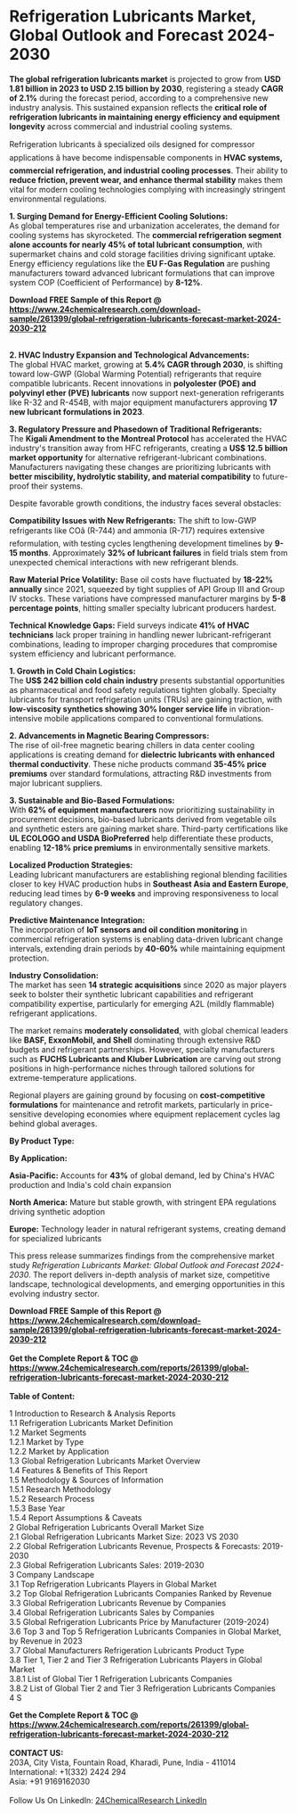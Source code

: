 <h1>Refrigeration Lubricants Market, Global Outlook and Forecast 2024-2030</h1><p><strong>The global refrigeration lubricants market</strong> is projected to grow from <strong>USD 1.81 billion in 2023 to USD 2.15 billion by 2030</strong>, registering a steady <strong>CAGR of 2.1%</strong> during the forecast period, according to a comprehensive new industry analysis. This sustained expansion reflects the <strong>critical role of refrigeration lubricants in maintaining energy efficiency and equipment longevity</strong> across commercial and industrial cooling systems.</p><p>Refrigeration lubricants â specialized oils designed for compressor applications â have become indispensable components in <strong>HVAC systems, commercial refrigeration, and industrial cooling processes</strong>. Their ability to <strong>reduce friction, prevent wear, and enhance thermal stability</strong> makes them vital for modern cooling technologies complying with increasingly stringent environmental regulations.</p><p><strong>1. Surging Demand for Energy-Efficient Cooling Solutions:</strong><br>
As global temperatures rise and urbanization accelerates, the demand for cooling systems has skyrocketed. The <strong>commercial refrigeration segment alone accounts for nearly 45% of total lubricant consumption</strong>, with supermarket chains and cold storage facilities driving significant uptake. Energy efficiency regulations like the <strong>EU F-Gas Regulation</strong> are pushing manufacturers toward advanced lubricant formulations that can improve system COP (Coefficient of Performance) by <strong>8-12%</strong>.</p><div><b>Download FREE Sample of this Report @ 
            <a href="https://www.24chemicalresearch.com/download-sample/261399/global-refrigeration-lubricants-forecast-market-2024-2030-212">
            https://www.24chemicalresearch.com/download-sample/261399/global-refrigeration-lubricants-forecast-market-2024-2030-212</a></b></div><br><p><strong>2. HVAC Industry Expansion and Technological Advancements:</strong><br>
The global HVAC market, growing at <strong>5.4% CAGR through 2030</strong>, is shifting toward low-GWP (Global Warming Potential) refrigerants that require compatible lubricants. Recent innovations in <strong>polyolester (POE) and polyvinyl ether (PVE) lubricants</strong> now support next-generation refrigerants like R-32 and R-454B, with major equipment manufacturers approving <strong>17 new lubricant formulations in 2023</strong>.</p><p><strong>3. Regulatory Pressure and Phasedown of Traditional Refrigerants:</strong><br>
The <strong>Kigali Amendment to the Montreal Protocol</strong> has accelerated the HVAC industry's transition away from HFC refrigerants, creating a <strong>US$ 12.5 billion market opportunity</strong> for alternative refrigerant-lubricant combinations. Manufacturers navigating these changes are prioritizing lubricants with <strong>better miscibility, hydrolytic stability, and material compatibility</strong> to future-proof their systems.</p><p>Despite favorable growth conditions, the industry faces several obstacles:</p><p><strong>Compatibility Issues with New Refrigerants:</strong> The shift to low-GWP refrigerants like COâ (R-744) and ammonia (R-717) requires extensive reformulation, with testing cycles lengthening development timelines by <strong>9-15 months</strong>. Approximately <strong>32% of lubricant failures</strong> in field trials stem from unexpected chemical interactions with new refrigerant blends.</p><p><strong>Raw Material Price Volatility:</strong> Base oil costs have fluctuated by <strong>18-22% annually</strong> since 2021, squeezed by tight supplies of API Group III and Group IV stocks. These variations have compressed manufacturer margins by <strong>5-8 percentage points</strong>, hitting smaller specialty lubricant producers hardest.</p><p><strong>Technical Knowledge Gaps:</strong> Field surveys indicate <strong>41% of HVAC technicians</strong> lack proper training in handling newer lubricant-refrigerant combinations, leading to improper charging procedures that compromise system efficiency and lubricant performance.</p><p><strong>1. Growth in Cold Chain Logistics:</strong><br>
The <strong>US$ 242 billion cold chain industry</strong> presents substantial opportunities as pharmaceutical and food safety regulations tighten globally. Specialty lubricants for transport refrigeration units (TRUs) are gaining traction, with <strong>low-viscosity synthetics showing 30% longer service life</strong> in vibration-intensive mobile applications compared to conventional formulations.</p><p><strong>2. Advancements in Magnetic Bearing Compressors:</strong><br>
The rise of oil-free magnetic bearing chillers in data center cooling applications is creating demand for <strong>dielectric lubricants with enhanced thermal conductivity</strong>. These niche products command <strong>35-45% price premiums</strong> over standard formulations, attracting R&amp;D investments from major lubricant suppliers.</p><p><strong>3. Sustainable and Bio-Based Formulations:</strong><br>
With <strong>62% of equipment manufacturers</strong> now prioritizing sustainability in procurement decisions, bio-based lubricants derived from vegetable oils and synthetic esters are gaining market share. Third-party certifications like <strong>UL ECOLOGO and USDA BioPreferred</strong> help differentiate these products, enabling <strong>12-18% price premiums</strong> in environmentally sensitive markets.</p><p><strong>Localized Production Strategies:</strong><br>
	Leading lubricant manufacturers are establishing regional blending facilities closer to key HVAC production hubs in <strong>Southeast Asia and Eastern Europe</strong>, reducing lead times by <strong>6-9 weeks</strong> and improving responsiveness to local regulatory changes.</p><p><strong>Predictive Maintenance Integration:</strong><br>
	The incorporation of <strong>IoT sensors and oil condition monitoring</strong> in commercial refrigeration systems is enabling data-driven lubricant change intervals, extending drain periods by <strong>40-60%</strong> while maintaining equipment protection.</p><p><strong>Industry Consolidation:</strong><br>
	The market has seen <strong>14 strategic acquisitions</strong> since 2020 as major players seek to bolster their synthetic lubricant capabilities and refrigerant compatibility expertise, particularly for emerging A2L (mildly flammable) refrigerant applications.</p><p>The market remains <strong>moderately consolidated</strong>, with global chemical leaders like <strong>BASF, ExxonMobil, and Shell</strong> dominating through extensive R&amp;D budgets and refrigerant partnerships. However, specialty manufacturers such as <strong>FUCHS Lubricants and Kluber Lubrication</strong> are carving out strong positions in high-performance niches through tailored solutions for extreme-temperature applications.</p><p>Regional players are gaining ground by focusing on <strong>cost-competitive formulations</strong> for maintenance and retrofit markets, particularly in price-sensitive developing economies where equipment replacement cycles lag behind global averages.</p><p><strong>By Product Type:</strong></p><p><strong>By Application:</strong></p><p><strong>Asia-Pacific:</strong> Accounts for <strong>43%</strong> of global demand, led by China's HVAC production and India's cold chain expansion</p><p><strong>North America:</strong> Mature but stable growth, with stringent EPA regulations driving synthetic adoption</p><p><strong>Europe:</strong> Technology leader in natural refrigerant systems, creating demand for specialized lubricants</p><p>This press release summarizes findings from the comprehensive market study <em>Refrigeration Lubricants Market: Global Outlook and Forecast 2024-2030</em>. The report delivers in-depth analysis of market size, competitive landscape, technological developments, and emerging opportunities in this evolving industry sector.</p><div><b>Download FREE Sample of this Report @ 
            <a href="https://www.24chemicalresearch.com/download-sample/261399/global-refrigeration-lubricants-forecast-market-2024-2030-212">
            https://www.24chemicalresearch.com/download-sample/261399/global-refrigeration-lubricants-forecast-market-2024-2030-212</a></b></div><br><div><b>Get the Complete Report & TOC @ 
            <a href="https://www.24chemicalresearch.com/reports/261399/global-refrigeration-lubricants-forecast-market-2024-2030-212">
            https://www.24chemicalresearch.com/reports/261399/global-refrigeration-lubricants-forecast-market-2024-2030-212</a></b></div><br>
            <b>Table of Content:</b><p>1 Introduction to Research & Analysis Reports<br />
    1.1 Refrigeration Lubricants Market Definition<br />
    1.2 Market Segments<br />
        1.2.1 Market by Type<br />
        1.2.2 Market by Application<br />
    1.3 Global Refrigeration Lubricants Market Overview<br />
    1.4 Features & Benefits of This Report<br />
    1.5 Methodology & Sources of Information<br />
        1.5.1 Research Methodology<br />
        1.5.2 Research Process<br />
        1.5.3 Base Year<br />
        1.5.4 Report Assumptions & Caveats<br />
2 Global Refrigeration Lubricants Overall Market Size<br />
    2.1 Global Refrigeration Lubricants Market Size: 2023 VS 2030<br />
    2.2 Global Refrigeration Lubricants Revenue, Prospects & Forecasts: 2019-2030<br />
    2.3 Global Refrigeration Lubricants Sales: 2019-2030<br />
3 Company Landscape<br />
    3.1 Top Refrigeration Lubricants Players in Global Market<br />
    3.2 Top Global Refrigeration Lubricants Companies Ranked by Revenue<br />
    3.3 Global Refrigeration Lubricants Revenue by Companies<br />
    3.4 Global Refrigeration Lubricants Sales by Companies<br />
    3.5 Global Refrigeration Lubricants Price by Manufacturer (2019-2024)<br />
    3.6 Top 3 and Top 5 Refrigeration Lubricants Companies in Global Market, by Revenue in 2023<br />
    3.7 Global Manufacturers Refrigeration Lubricants Product Type<br />
    3.8 Tier 1, Tier 2 and Tier 3 Refrigeration Lubricants Players in Global Market<br />
        3.8.1 List of Global Tier 1 Refrigeration Lubricants Companies<br />
        3.8.2 List of Global Tier 2 and Tier 3 Refrigeration Lubricants Companies<br />
4 S</p><div><b>Get the Complete Report & TOC @ 
            <a href="https://www.24chemicalresearch.com/reports/261399/global-refrigeration-lubricants-forecast-market-2024-2030-212">
            https://www.24chemicalresearch.com/reports/261399/global-refrigeration-lubricants-forecast-market-2024-2030-212</a></b></div><br><b>CONTACT US:</b><br>
            203A, City Vista, Fountain Road, Kharadi, Pune, India - 411014<br>
            International: +1(332) 2424 294<br>
            Asia: +91 9169162030 <br><br>
            Follow Us On LinkedIn: <a href="https://www.linkedin.com/company/24chemicalresearch/">24ChemicalResearch LinkedIn</a>